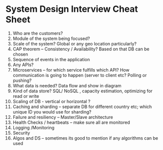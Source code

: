 # System Design Interview Cheat Sheet

1.	Who are the customers?
2.	Module of the system being focused?
3.	Scale of the system? Global or any geo location particularly?
4.	CAP theorem – Consistency / Availability? Based on that DB can be chosen
5.	Sequence of events in the application 
6.	Any APIs? 
7.	Microservices – for which service fulfills which API? How communication is going to happen (server to client etc? Polling or pushing?
8.	What data is needed?  Data flow and show in diagram
9.	Kind of data store? SQL/ NoSQL , capacity estimation, optimizing for read or write
10.	Scaling of DB  - vertical or horizontal ?
11.	Caching and sharding – separate DB for different country etc; which unique ID you would use for sharding?
12.	Failure and resiliency – Master/Slave architecture
13.	Health Checks / heartbeats – make sure all are monitored
14.	Logging /Monitoring
15.	Security 
16.	Algos and DS – sometimes its good to mention if any algorithms can be used
